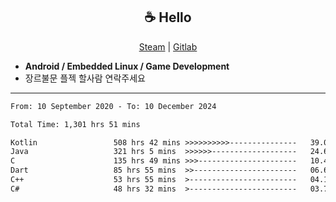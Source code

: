 <h2 align="center"> ☕ Hello </h2>

<p align="center">
  <a href="https://steamcommunity.com/id/Niforances/">Steam</a> |
  <a href="https://gitlab.com/niforances">Gitlab</a>
</p>

 - **Android / Embedded Linux / Game Development**
 - 장르불문 플젝 할사람 연락주세요

------

<!--START_SECTION:waka-->

```txt
From: 10 September 2020 - To: 10 December 2024

Total Time: 1,301 hrs 51 mins

Kotlin                 508 hrs 42 mins >>>>>>>>>>---------------   39.08 %
Java                   321 hrs 5 mins  >>>>>>-------------------   24.66 %
C                      135 hrs 49 mins >>>----------------------   10.43 %
Dart                   85 hrs 55 mins  >>-----------------------   06.60 %
C++                    53 hrs 55 mins  >------------------------   04.14 %
C#                     48 hrs 32 mins  >------------------------   03.73 %
```

<!--END_SECTION:waka-->
